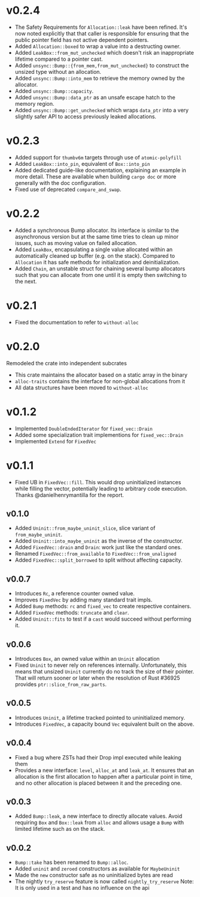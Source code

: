 # v0.2.4

- The Safety Requirements for `Allocation::leak` have been refined. It's now
  noted explicitly that that caller is responsible for ensuring that the public
  pointer field has not active dependent pointers.
- Added `Allocation::boxed` to wrap a value into a destructing owner.
- Added `LeakBox::from_mut_unchecked` which doesn't risk an inappropriate
  lifetime compared to a pointer cast.
- Added `unsync::Bump::{from_mem,from_mut_unchecked}` to construct the unsized
  type without an allocation.
- Added `unsync::Bump::into_mem` to retrieve the memory owned by the allocator.
- Added `unsync::Bump::capacity`.
- Added `unsync::Bump::data_ptr` as an unsafe escape hatch to the memory
  region.
- Added `unsync::Bump::get_unchecked` which wraps `data_ptr` into a very
  slightly safer API to access previously leaked allocations.

# v0.2.3

- Added support for `thumbv6m` targets through use of `atomic-polyfill`
- Added `LeakBox::into_pin`, equivalent of `Box::into_pin`
- Added dedicated guide-like documentation, explaining an example in more
  detail. These are available when building `cargo doc` or more generally with
  the doc configuration.
- Fixed use of deprecated `compare_and_swap`.

# v0.2.2

- Added a synchronous Bump allocator. Its interface is similar to the
  asynchronous version but at the same time tries to clean up minor issues,
  such as moving value on failed allocation.
- Added `LeakBox`, encapsulating a single value allocated within an
  automatically cleaned up buffer (e.g. on the stack). Compared to `Allocation`
  it has safe methods for initialization and deinitialization.
- Added `Chain`, an unstable struct for chaining several bump allocators such
  that you can allocate from one until it is empty then switching to the next.

# v0.2.1

- Fixed the documentation to refer to `without-alloc`

# v0.2.0

Remodeled the crate into independent subcrates
- This crate maintains the allocator based on a static array in the binary
- `alloc-traits` contains the interface for non-global allocations from it
- All data structures have been moved to `without-alloc`

# v0.1.2

- Implemented `DoubleEndedIterator` for `fixed_vec::Drain`
- Added some specialization trait implementions for `fixed_vec::Drain`
- Implemented `Extend` for `FixedVec`

# v0.1.1

- Fixed UB in `FixedVec::fill`. This would drop uninitialized instances while
  filling the vector, potentially leading to arbitrary code execution.
  Thanks @danielhenrymantilla for the report.

## v0.1.0

- Added `Uninit::from_maybe_uninit_slice`, slice variant of `from_maybe_uninit`.
- Added `Uninit::into_maybe_uninit` as the inverse of the constructor.
- Added `FixedVec::drain` and `Drain`: work just like the standard ones.
- Renamed `FixedVec::from_available` to `FixedVec::from_unaligned`
- Added `FixedVec::split_borrowed` to split without affecting capacity.

## v0.0.7

- Introduces `Rc`, a reference counter owned value.
- Improves `FixedVec` by adding many standard trait impls.
- Added `Bump` methods: `rc` and `fixed_vec` to create respective containers.
- Added `FixedVec` methods: `truncate` and `clear`.
- Added `Uninit::fits` to test if a `cast` would succeed without performing it.

## v0.0.6

- Introduces `Box`, an owned value within an `Uninit` allocation
- Fixed `Uninit` to never rely on references internally. Unfortunately, this
  means that unsized `Uninit` currently do no track the size of their pointer.
  That will return sooner or later when the resolution of Rust #36925 provides
  `ptr::slice_from_raw_parts`.

## v0.0.5

- Introduces `Uninit`, a lifetime tracked pointed to uninitialized memory.
- Introduces `FixedVec`, a capacity bound `Vec` equivalent built on the above.

## v0.0.4

- Fixed a bug where ZSTs had their Drop impl executed while leaking them
- Provides a new interface: `level`, `alloc_at` and `leak_at`. It ensures that
  an allocation is the first allocation to happen after a particular point in
  time, and no other allocation is placed between it and the preceding one.

## v0.0.3

- Added `Bump::leak`, a new interface to directly allocate values. Avoid
  requiring `Box` and `Box::leak` from `alloc` and allows usage a `Bump` with
  limited lifetime such as on the stack.

## v0.0.2

- `Bump::take` has been renamed to `Bump::alloc`.
- Added `uninit` and `zeroed` constructors as available for `MaybeUninit`
- Made the `new` constructor safe as no uninitialized bytes are read
- The nightly `try_reserve` feature is now called `nightly_try_reserve`
  Note: It is only used in a test and has no influence on the api
